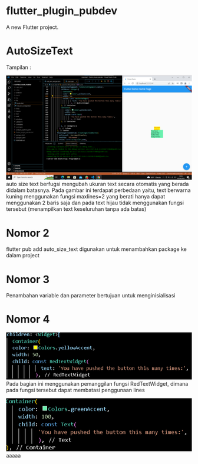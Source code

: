 # flutter_plugin_pubdev

A new Flutter project.

# AutoSizeText
Tampilan :

![Screenshot hello_world](images/autosizetext.png)
auto size text berfugsi mengubah ukuran text secara otomatis yang berada didalam batasnya. Pada gambar ini terdapat perbedaan yaitu, text berwarna kuning menggunakan fungsi maxlines=2 yang berati hanya dapat menggunakan 2 baris saja dan pada text hijau tidak menggunakan fungsi tersebut (menampilkan text keseluruhan tanpa ada batas)

# Nomor 2
flutter pub add auto_size_text digunakan untuk menambahkan package ke dalam project

# Nomor 3
Penambahan variable dan parameter bertujuan untuk menginisialisasi 

# Nomor 4
![Screenshot hello_world](images/yellow.png)
Pada bagian ini menggunakan pemanggilan fungsi RedTextWidget, dimana pada fungsi tersebut dapat membatasi penggunaan lines

![Screenshot hello_world](images/green.png)
aaaaa



